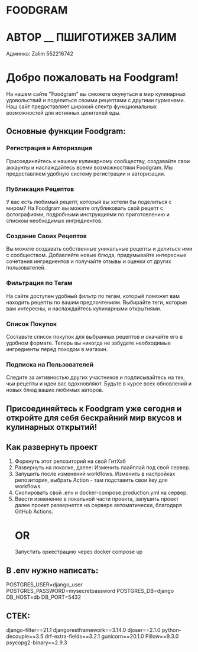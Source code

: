 # FOODGRAM
# АВТОР __ ПШИГОТИЖЕВ ЗАЛИМ
Админка:
Zalim
552216742
# Добро пожаловать на Foodgram!

На нашем сайте "Foodgram" вы сможете окунуться в мир кулинарных удовольствий и поделиться своими рецептами с другими гурманами. Наш сайт предоставляет широкий спектр функциональных возможностей для истинных ценителей еды.

## Основные функции Foodgram:

### Регистрация и Авторизация

Присоединяйтесь к нашему кулинарному сообществу, создавайте свои аккаунты и наслаждайтесь всеми возможностями Foodgram. Мы предоставляем удобную систему регистрации и авторизации.

### Публикация Рецептов

У вас есть любимый рецепт, который вы хотели бы поделиться с миром? На Foodgram вы можете опубликовать свой рецепт с фотографиями, подробными инструкциями по приготовлению и списком необходимых ингредиентов.

### Создание Своих Рецептов

Вы можете создавать собственные уникальные рецепты и делиться ими с сообществом. Добавляйте новые блюда, придумывайте интересные сочетания ингредиентов и получайте отзывы и оценки от других пользователей.

### Фильтрация по Тегам

На сайте доступен удобный фильтр по тегам, который поможет вам находить рецепты по вашим предпочтениям. Выбирайте теги, которые вам интересны, и наслаждайтесь кулинарными открытиями.

### Список Покупок

Составьте список покупок для выбранных рецептов и скачайте его в удобном формате. Теперь вы никогда не забудете необходимые ингредиенты перед походом в магазин.

### Подписка на Пользователей

Следите за активностью других участников и подписывайтесь на тех, чьи рецепты и идеи вас вдохновляют. Будьте в курсе всех обновлений и новых блюд ваших любимых авторов.

## Присоединяйтесь к Foodgram уже сегодня и откройте для себя бескрайний мир вкусов и кулинарных открытий!


## Как развернуть проект
1) Форкнуть этот репозиторий на свой ГитХаб
2) Развернуть на локалке, далее:
  Изменить паайплай под свой сервер.
3) Запушить после изменений workflows. Изменить в настройках репозитория, выбрать Action - там подставить свои key для workflows.
4) Скопировать свой .env и docker-compose.production.yml на сервер.
5) Ввести изменение в локальной части проекта, запушить проект далее проект развернется на сервере автоматически, благодаря GitHub Actions.
   # OR
   Запустить оркестрацию через docker compose up

## В .env нужно написать:
POSTGRES_USER=django_user
POSTGRES_PASSWORD=mysecretpassword
POSTGRES_DB=django
DB_HOST=db
DB_PORT=5432

## СТЕК:
django-filter==21.1
djangorestframework==3.14.0
djoser==2.1.0
python-decouple==3.5
drf-extra-fields==3.2.1
gunicorn==20.1.0
Pillow==9.3.0
psycopg2-binary==2.9.3
